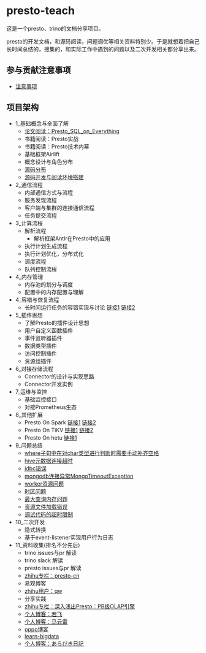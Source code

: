 # presto-teach

这是一个presto、trino的文档分享项目。

presto的开发文档，和源码阅读，问题调优等相关资料特别少。于是就想着把自己长时间总结的，搜集的，和实际工作中遇到的问题以及二次开发相关都分享出来。

## 参与贡献注意事项

- [注意事项](./注意事项.md)

## 项目架构

- 1_基础概念与全面了解
    - [论文阅读：Presto_SQL_on_Everything](./1_基础概念与全面了解/论文阅读：Presto_SQL_on_Everything.md)
    - 书籍阅读：Presto实战
    - 书籍阅读：Presto技术内幕
    - 基础框架Airlift
    - 概念设计与角色分布
    - [源码分布](./1_基础概念与全面了解/源码分布.md)
    - [源码开发与阅读环境搭建](./1_基础概念与全面了解/源码开发与阅读环境搭建.md)
- 2_通信流程
    - 内部通信方式与流程
    - 服务发现流程
    - 客户端与集群的连接通信流程
    - 任务提交流程
- 3_计算流程
    - 解析流程
        - 解析框架Antlr在Presto中的应用
    - 执行计划生成流程
    - 执行计划优化，分布式化
    - 调度流程
    - 队列控制流程
- 4_内存管理
    - 内存池的划分与调度
    - 配置中的内存配置与理解
- 4_容错与恢复流程
    - 长时间运行任务的容错实现与讨论 [链接1](https://github.com/trinodb/trino/issues/455) [链接2](https://github.com/prestodb/presto/issues/11241)
- 5_插件思想
    - 了解Presto的插件设计思想
    - 用户自定义函数插件
    - 事件监听器插件
    - 数据类型插件
    - 访问控制插件
    - 资源组插件
- 6_对接存储流程
    - Connector的设计与实现思路
    - Connector开发实例
- 7_运维与监控
    - 基础监控接口
    - 对接Prometheus生态
- 8_其他扩展
    - Presto On Spark [链接1](https://github.com/prestodb/presto/issues/13856) [链接2](https://prestodb.io/docs/current/installation/spark.html?highlight=spark)
    - Presto On TiKV [链接1](https://github.com/marsishandsome/presto/tree/feature/tidb-hackathon-2019) [链接2](https://github.com/tidb-incubator/TiBigData)
    - Presto On hetu [链接1](https://github.com/openlookeng/hetu-core)
- 9_问题总结
  - [where子句中在对char类型进行判断时需要手动补齐空格](./9_问题总结/where子句中在对char类型进行判断时需要手动补齐空格.md)
  - [hive元数据连接超时](./9_问题总结/hive元数据连接超时.md)
  - [jdbc错误](./9_问题总结/jdbc错误.md)
  - [mongodb连接异常MongoTimeoutException](./9_问题总结/mongodb连接异常MongoTimeoutException.md)
  - [worker资源问题](./9_问题总结/worker资源问题.md)
  - [时区问题](./9_问题总结/时区问题.md)
  - [最大查询内存问题](./9_问题总结/最大查询内存问题.md)
  - [资源文件加载错误](./9_问题总结/资源文件加载错误.md)
  - [调试代码的超时限制](./9_问题总结/调试代码的超时限制.md)
- 10_二次开发
  - 隐式转换
  - 基于event-listener实现用户行为日志
- 11_资料收集(排名不分先后)
  - trino issues与pr 解读
  - trino slack 解读  
  - presto issues与pr 解读
  - [zhihu专栏：presto-cn](https://www.zhihu.com/column/presto-cn)
  - 易观博客
  - [zhihu用户：qw](https://www.zhihu.com/people/qw-qw-72/posts)
  - 分享实践
  - [zhihu专栏：深入浅出Presto：PB级OLAP引擎](https://www.zhihu.com/column/c_1294277883771940864)
  - [个人博客：若飞](http://armsword.com/)
  - [个人博客：马云雷](https://mayunlei.github.io/archives/)
  - [oppo博客](https://www.zhihu.com/org/oppohu-lian-wang-ji-zhu)
  - [learn-bigdata](https://learn-bigdata.incubator.edurt.io/docs/Presto)
  - [个人博客：あらびき日記](https://abicky.net/tag/presto/)